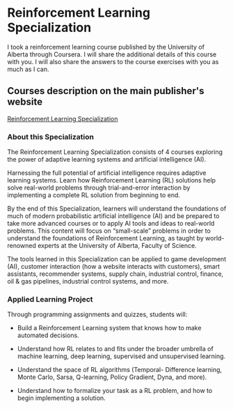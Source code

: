 # Reinforcement Learning Specialization

I took a reinforcement learning course published by the University of Alberta through Coursera. I will share the additional details of this course with you. I will also share the answers to the course exercises with you as much as I can.

## Courses description on the main publisher's website

<a href="[url](https://www.coursera.org/specializations/reinforcement-learning)">Reinforcement Learning Specialization</a>

### About this Specialization

The Reinforcement Learning Specialization consists of 4 courses exploring the power of adaptive learning systems and artificial intelligence (AI).

Harnessing the full potential of artificial intelligence requires adaptive learning systems. Learn how Reinforcement Learning (RL) solutions help solve real-world problems through trial-and-error interaction by implementing a complete RL solution from beginning to end.

By the end of this Specialization, learners will understand the foundations of much of modern probabilistic artificial intelligence (AI) and be prepared to take more advanced courses or to apply AI tools and ideas to real-world problems. This content will focus on “small-scale” problems in order to understand the foundations of Reinforcement Learning, as taught by world-renowned experts at the University of Alberta, Faculty of Science.

The tools learned in this Specialization can be applied to game development (AI), customer interaction (how a website interacts with customers), smart assistants, recommender systems, supply chain, industrial control, finance, oil & gas pipelines, industrial control systems, and more.

### Applied Learning Project

Through programming assignments and quizzes, students will:

- Build a Reinforcement Learning system that knows how to make automated decisions.

- Understand how RL relates to and fits under the broader umbrella of machine learning, deep learning, supervised and unsupervised learning.  

- Understand the space of RL algorithms (Temporal- Difference learning, Monte Carlo, Sarsa, Q-learning, Policy Gradient, Dyna, and more).   

- Understand how to formalize your task as a RL problem, and how to begin implementing a solution.

